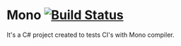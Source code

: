 # Mono [![Build Status](https://travis-ci.org/murielsilveira/mono.svg?branch=master)](https://travis-ci.org/murielsilveira/mono)

It's a C# project created to tests CI's with Mono compiler.
